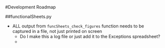 #Development Roadmap

##functionalSheets.py
-  ALL output from `funcSheets_check_figures` function  needs to be captured in a file, not just printed on screen
    -  Do I make this a log file or just add it to the Exceptions spreadsheet?
    -  
